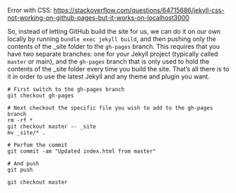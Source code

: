 Error with CSS: https://stackoverflow.com/questions/64715686/jekyll-css-not-working-on-github-pages-but-it-works-on-localhost3000

So, instead of letting GitHub build the site for us, we can do it on our own locally by running `bundle exec jekyll build`, and then pushing only the contents of the _site folder to the `gh-pages` branch. This requires that you have two separate branches: one for your Jekyll project (typically called `master` or main), and the `gh-pages` branch that is only used to hold the contents of the _site folder every time you build the site. That’s all there is to it in order to use the latest Jekyll and any theme and plugin you want.

```
# First switch to the gh-pages branch
git checkout gh-pages

# Next checkout the specific file you wish to add to the gh-pages branch
rm -rf *
git checkout master -- _site
mv _site/* .

# Perfom the commit
git commit -am "Updated index.html from master"

# And push
git push 

git checkout master
```